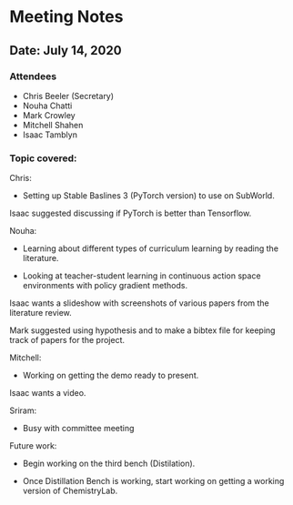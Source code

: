 # Meeting Notes

## Date: July 14, 2020

### Attendees

- Chris Beeler (Secretary)
- Nouha Chatti
- Mark Crowley
- Mitchell Shahen 
- Isaac Tamblyn 

### Topic covered:

Chris:

* Setting up Stable Baslines 3 (PyTorch version) to use on SubWorld.

Isaac suggested discussing if PyTorch is better than Tensorflow.

Nouha:

* Learning about different types of curriculum learning by reading the literature.

* Looking at teacher-student learning in continuous action space environments with policy gradient methods.

Isaac wants a slideshow with screenshots of various papers from the literature review.

Mark suggested using hypothesis and to make a bibtex file for keeping track of papers for the project.

Mitchell: 

* Working on getting the demo ready to present.

Isaac wants a video.

Sriram: 
* Busy with committee meeting 

Future work: 

* Begin working on the third bench (Distilation).

* Once Distillation Bench is working, start working on getting a working version of ChemistryLab.

